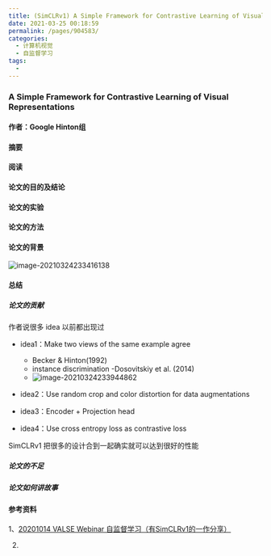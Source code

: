 ```yaml
---
title: (SimCLRv1) A Simple Framework for Contrastive Learning of Visual Representations
date: 2021-03-25 00:18:59
permalink: /pages/904583/
categories:
  - 计算机视觉
  - 自监督学习
tags:
  - 
---
```

### A Simple Framework for Contrastive Learning of Visual Representations

#### 作者：Google Hinton组

#### 摘要



#### 阅读



#### 论文的目的及结论



#### 论文的实验



#### 论文的方法



#### 论文的背景



![image-20210324233416138](https://muyun-blog-pic.oss-cn-shanghai.aliyuncs.com/picgo/image-20210324233416138.png)

#### 总结

##### 论文的贡献

作者说很多 idea 以前都出现过

- idea1：Make two views of the same example agree
  - Becker & Hinton(1992)
  - instance discrimination -Dosovitskiy et al. (2014)
  - ![image-20210324233944862](https://muyun-blog-pic.oss-cn-shanghai.aliyuncs.com/picgo/image-20210324233944862.png)

- idea2：Use random crop and color distortion for data augmentations
- idea3：Encoder + Projection head
- idea4：Use cross entropy loss as contrastive loss

SimCLRv1 把很多的设计合到一起确实就可以达到很好的性能

##### 论文的不足



##### 论文如何讲故事



#### 参考资料

1、[20201014 VALSE Webinar 自监督学习（有SimCLRv1的一作分享）](https://www.bilibili.com/video/BV14D4y197aP?from=search&seid=4715339322645847070)

2.